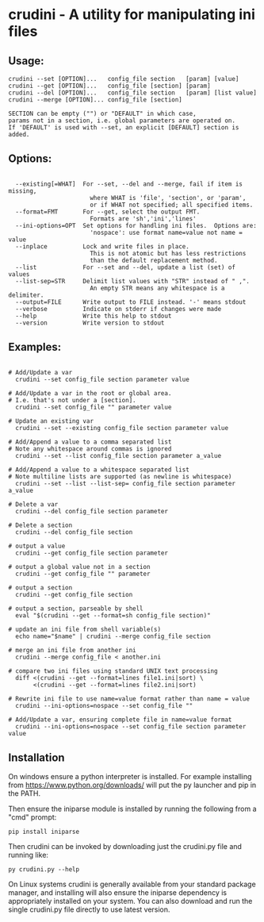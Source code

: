 # crudini - A utility for manipulating ini files

## Usage:
```
crudini --set [OPTION]...   config_file section   [param] [value]
crudini --get [OPTION]...   config_file [section] [param]
crudini --del [OPTION]...   config_file section   [param] [list value]
crudini --merge [OPTION]... config_file [section]

SECTION can be empty ("") or "DEFAULT" in which case,
params not in a section, i.e. global parameters are operated on.
If 'DEFAULT' is used with --set, an explicit [DEFAULT] section is added.

```
## Options:
```

  --existing[=WHAT]  For --set, --del and --merge, fail if item is missing,
                       where WHAT is 'file', 'section', or 'param',
                       or if WHAT not specified; all specified items.
  --format=FMT       For --get, select the output FMT.
                       Formats are 'sh','ini','lines'
  --ini-options=OPT  Set options for handling ini files.  Options are:
                       'nospace': use format name=value not name = value
  --inplace          Lock and write files in place.
                       This is not atomic but has less restrictions
                       than the default replacement method.
  --list             For --set and --del, update a list (set) of values
  --list-sep=STR     Delimit list values with "STR" instead of " ,".
                       An empty STR means any whitespace is a delimiter.
  --output=FILE      Write output to FILE instead. '-' means stdout
  --verbose          Indicate on stderr if changes were made
  --help             Write this help to stdout
  --version          Write version to stdout

```
## Examples:
```

# Add/Update a var
  crudini --set config_file section parameter value

# Add/Update a var in the root or global area.
# I.e. that's not under a [section].
  crudini --set config_file "" parameter value

# Update an existing var
  crudini --set --existing config_file section parameter value

# Add/Append a value to a comma separated list
# Note any whitespace around commas is ignored
  crudini --set --list config_file section parameter a_value

# Add/Append a value to a whitespace separated list
# Note multiline lists are supported (as newline is whitespace)
  crudini --set --list --list-sep= config_file section parameter a_value

# Delete a var
  crudini --del config_file section parameter

# Delete a section
  crudini --del config_file section

# output a value
  crudini --get config_file section parameter

# output a global value not in a section
  crudini --get config_file "" parameter

# output a section
  crudini --get config_file section

# output a section, parseable by shell
  eval "$(crudini --get --format=sh config_file section)"

# update an ini file from shell variable(s)
  echo name="$name" | crudini --merge config_file section

# merge an ini file from another ini
  crudini --merge config_file < another.ini

# compare two ini files using standard UNIX text processing
  diff <(crudini --get --format=lines file1.ini|sort) \
       <(crudini --get --format=lines file2.ini|sort)

# Rewrite ini file to use name=value format rather than name = value
  crudini --ini-options=nospace --set config_file ""

# Add/Update a var, ensuring complete file in name=value format
  crudini --ini-options=nospace --set config_file section parameter value
```
## Installation

On windows ensure a python interpreter is installed.
For example installing from https://www.python.org/downloads/
will put the py launcher and pip in the PATH.

Then ensure the iniparse module is installed by
running the following from a "cmd" prompt:

```
pip install iniparse
```

Then crudini can be invoked by downloading just the crudini.py
file and running like:

```
py crudini.py --help
```

On Linux systems crudini is generally available from your standard
package manager, and installing will also ensure the iniparse
dependency is appropriately installed on your system.
You can also download and run the single crudini.py file directly
to use latest version.
